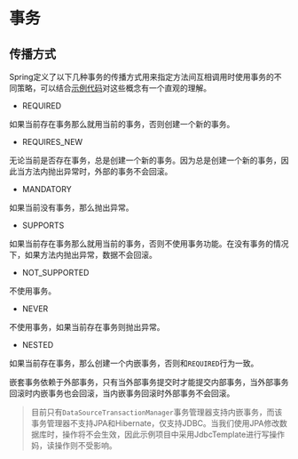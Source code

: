 # 事务

## 传播方式

Spring定义了以下几种事务的传播方式用来指定方法间互相调用时使用事务的不同策略，可以结合[示例代码](https://github.com/pojozhang/playground/blob/master/solutions/java/src/test/java/playground/spring/jpa/TransactionPropagationTest.java)对这些概念有一个直观的理解。

- REQUIRED

如果当前存在事务那么就用当前的事务，否则创建一个新的事务。

- REQUIRES_NEW

无论当前是否存在事务，总是创建一个新的事务。因为总是创建一个新的事务，因此当方法内抛出异常时，外部的事务不会回滚。

- MANDATORY

如果当前没有事务，那么抛出异常。

- SUPPORTS

如果当前存在事务那么就用当前的事务，否则不使用事务功能。在没有事务的情况下，如果方法内抛出异常，数据不会回滚。

- NOT_SUPPORTED

不使用事务。

- NEVER

不使用事务，如果当前存在事务则抛出异常。

- NESTED

如果当前存在事务，那么创建一个内嵌事务，否则和`REQUIRED`行为一致。

嵌套事务依赖于外部事务，只有当外部事务提交时才能提交内部事务，当外部事务回滚时内嵌事务也会回滚，当内嵌事务回滚时外部事务不会回滚。

> 目前只有`DataSourceTransactionManager`事务管理器支持内嵌事务，而该事务管理器不支持JPA和Hibernate，仅支持JDBC。当我们使用JPA修改数据库时，操作将不会生效，因此示例项目中采用JdbcTemplate进行写操作妈，读操作则不受影响。
